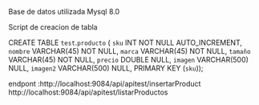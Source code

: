 Base de datos utilizada Mysql 8.0

Script de creacion de tabla

CREATE TABLE `test`.`producto` (
  `sku` INT NOT NULL AUTO_INCREMENT,
  `nombre` VARCHAR(45) NOT NULL,
  `marca` VARCHAR(45) NOT NULL,
  `tamaño` VARCHAR(45) NOT NULL,
  `precio` DOUBLE NULL,
  `imagen` VARCHAR(500) NULL,
  `imagen2` VARCHAR(500) NULL,
  PRIMARY KEY (`sku`));
  
  endpont :http://localhost:9084/api/apitest/insertarProduct
          http://localhost:9084/api/apitest/listarProductos
